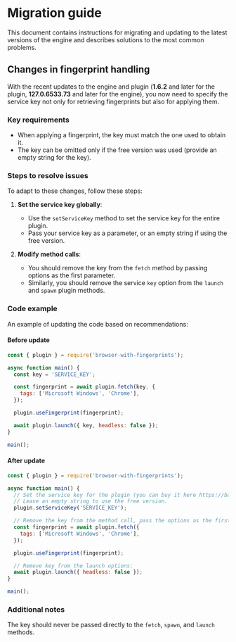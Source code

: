 # Migration guide

This document contains instructions for migrating and updating to the latest versions of the engine and describes solutions to the most common problems.

## Changes in fingerprint handling

With the recent updates to the engine and plugin (**1.6.2** and later for the plugin, **127.0.6533.73** and later for the engine), you now need to specify the service key not only for retrieving fingerprints but also for applying them.

### Key requirements

- When applying a fingerprint, the key must match the one used to obtain it.
- The key can be omitted only if the free version was used (provide an empty string for the key).

### Steps to resolve issues

To adapt to these changes, follow these steps:

1. **Set the service key globally**:
   - Use the `setServiceKey` method to set the service key for the entire plugin.
   - Pass your service key as a parameter, or an empty string if using the free version.

2. **Modify method calls**:
   - You should remove the key from the `fetch` method by passing options as the first parameter.
   - Similarly, you should remove the service `key` option from the `launch` and `spawn` plugin methods.

### Code example

An example of updating the code based on recommendations:

#### Before update

```js
const { plugin } = require('browser-with-fingerprints');

async function main() {
  const key = 'SERVICE_KEY';

  const fingerprint = await plugin.fetch(key, {
    tags: ['Microsoft Windows', 'Chrome'],
  });

  plugin.useFingerprint(fingerprint);

  await plugin.launch({ key, headless: false });
}

main();
```

#### After update

```js
const { plugin } = require('browser-with-fingerprints');

async function main() {
  // Set the service key for the plugin (you can buy it here https://bablosoft.com/directbuy/FingerprintSwitcher/2).
  // Leave an empty string to use the free version.
  plugin.setServiceKey('SERVICE_KEY');

  // Remove the key from the method call, pass the options as the first parameter:
  const fingerprint = await plugin.fetch({
    tags: ['Microsoft Windows', 'Chrome'],
  });

  plugin.useFingerprint(fingerprint);

  // Remove key from the launch options:
  await plugin.launch({ headless: false });
}

main();
```

### Additional notes

The key should never be passed directly to the `fetch`, `spawn`, and `launch` methods.
